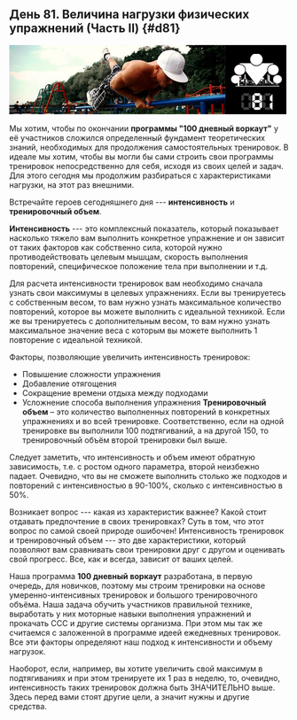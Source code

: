 ## День 81. Величина нагрузки физических упражнений (Часть II) {#d81}

![](src/img/81.jpg)

Мы хотим, чтобы по окончании **программы "100 дневный воркаут"** у её участников сложился определенный фундамент теоретических знаний, необходимых для продолжения самостоятельных тренировок. В идеале мы хотим, чтобы вы могли бы сами строить свои программы тренировок непосредственно для себя, исходя из своих целей и задач. Для этого сегодня мы продолжим разбираться с характеристиками нагрузки, на этот раз внешними. 

Встречайте героев сегодняшнего дня --- **интенсивность** и **тренировочный объем**. 

**Интенсивность** --- это комплексный показатель, который показывает насколько тяжело вам выполнить конкретное упражнение и он зависит от таких факторов как собственно сила, которой нужно противодействовать целевым мышцам, скорость выполнения повторений, специфическое положение тела при выполнении и т.д. 

Для расчета интенсивности тренировок вам необходимо сначала узнать свои максимумы в целевых упражнениях. Если вы тренируетесь с собственным весом, то вам нужно узнать максимальное количество повторений, которое вы можете выполнить с идеальной техникой. Если же вы тренируетесь с дополнительным весом, то вам нужно узнать максимальное значение веса с которым вы можете выполнить 1 повторение с идеальной техникой. 

Факторы, позволяющие увеличить интенсивность тренировок: 
- Повышение сложности упражнения 
- Добавление отягощения 
- Сокращение времени отдыха между подходами 
- Усложнение способа выполнения упражнения 
**Тренировочный объем** – это количество выполненных повторений в конкретных упражнениях и во всей тренировке. Соответственно, если на одной тренировке вы выполнили 100 подтягиваний, а на другой 150, то тренировочный объём второй тренировки был выше. 

Следует заметить, что интенсивность и объем имеют обратную зависимость, т.е. с ростом одного параметра, второй неизбежно падает. Очевидно, что вы не сможете выполнить столько же подходов и повторений с интенсивностью в 90-100%, сколько с интенсивностью в 50%. 

Возникает вопрос --- какая из характеристик важнее? Какой стоит отдавать предпочтение в своих тренировках? Суть в том, что этот вопрос по самой своей природе ошибочен! Интенсивность тренировок и тренировочный объем --- это две характеристики, который позволяют вам сравнивать свои тренировки друг с другом и оценивать свой прогресс. Все, как и всегда, зависит от ваших целей. 

Наша программа **100 дневный воркаут** разработана, в первую очередь, для новичков, поэтому мы строим тренировки на основе умеренно-интенсивных тренировок и большого тренировочного объёма. Наша задача обучить участников правильной технике, выработать у них моторные навыки выполнения упражнений и прокачать ССС и другие системы организма. При этом мы так же считаемся с заложенной в программе идеей ежедневных тренировок. Все эти факторы определяют наш подход к интенсивности и объему нагрузок. 

Наоборот, если, например, вы хотите увеличить свой максимум в подтягиваниях и при этом тренируете их 1 раз в неделю, то, очевидно, интенсивность таких тренировок должна быть ЗНАЧИТЕЛЬНО выше. Здесь перед вами стоят другие цели, а значит нужны и другие средства. 

